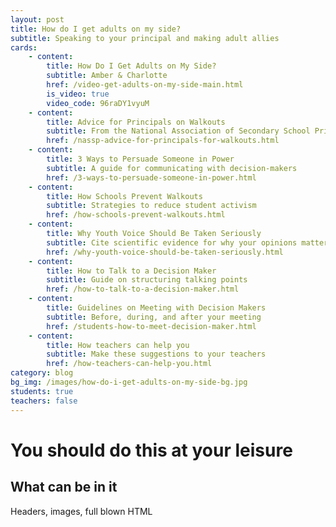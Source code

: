```yaml
---
layout: post
title: How do I get adults on my side?
subtitle: Speaking to your principal and making adult allies
cards:
    - content: 
        title: How Do I Get Adults on My Side?
        subtitle: Amber & Charlotte
        href: /video-get-adults-on-my-side-main.html
        is_video: true
        video_code: 96raDY1vyuM
    - content:
        title: Advice for Principals on Walkouts
        subtitle: From the National Association of Secondary School Principals
        href: /nassp-advice-for-principals-for-walkouts.html        
    - content:
        title: 3 Ways to Persuade Someone in Power
        subtitle: A guide for communicating with decision-makers
        href: /3-ways-to-persuade-someone-in-power.html
    - content:
        title: How Schools Prevent Walkouts
        subtitle: Strategies to reduce student activism
        href: /how-schools-prevent-walkouts.html
    - content:
        title: Why Youth Voice Should Be Taken Seriously
        subtitle: Cite scientific evidence for why your opinions matter
        href: /why-youth-voice-should-be-taken-seriously.html
    - content:
        title: How to Talk to a Decision Maker
        subtitle: Guide on structuring talking points
        href: /how-to-talk-to-a-decision-maker.html    
    - content:
        title: Guidelines on Meeting with Decision Makers
        subtitle: Before, during, and after your meeting
        href: /students-how-to-meet-decision-maker.html
    - content:
        title: How teachers can help you
        subtitle: Make these suggestions to your teachers
        href: /how-teachers-can-help-you.html
category: blog
bg_img: /images/how-do-i-get-adults-on-my-side-bg.jpg
students: true
teachers: false
---
```


You should do this at your leisure
==================================

## What can be in it

Headers, images, full blown HTML
